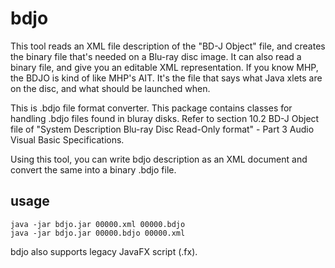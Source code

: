 # bdjo

This tool reads an XML file description of the "BD-J Object"
file, and creates the binary file that's needed on a Blu-ray
disc image.  It can also read a binary file, and give you an
editable XML representation.  If you know MHP, the BDJO is kind of like MHP's
AIT.  It's the file that says what Java xlets are on the disc,
and what should be launched when.

This is .bdjo file format converter. This package contains classes for 
handling .bdjo files found in bluray disks. Refer to section 10.2 BD-J 
Object file of "System Description Blu-ray Disc Read-Only format" - 
Part 3 Audio Visual Basic Specifications.

Using this tool, you can write bdjo description as an XML document and convert 
the same into a binary .bdjo file.

## usage

    java -jar bdjo.jar 00000.xml 00000.bdjo
    java -jar bdjo.jar 00000.bdjo 00000.xml

bdjo also supports legacy JavaFX script (.fx).
